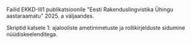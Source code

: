 Failid EKKD-III1 publikatsioonile "Eesti Rakenduslingvistika Ühingu aastaraamatu" 2025. a väljaandes.

Skriptid katsele 1: ajalooliste ametinimetuste ja rollikirjelduste sidumine nüüdiskeelenditega.
